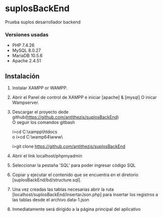 # suplosBackEnd
Prueba suplos desarrollador backend

### Versiones usadas

+ PHP 7.4.26
+ MySQL 8.0.27
+ MariaDB 10.5.6
+ Apache 2.4.51

## Instalación

1. Instalar XAMPP or WAMPP.

2. Abrir el Panel de control de XAMPP e iniciar [apache] & [mysql] O inicar Wampserver.

3. Descargar el proyecto dede github(https://github.com/antithezis/suplosBackEnd)  
    O seguir los comandos gitbash 
    
    i>cd C:\\xampp\htdocs\
    o
    i>cd C:\\wamp64\www\

    i>git clone https://github.com/antithezis/suplosBackEnd

4. Abrir el link localhost/phpmyadmin

5. Seleccionar la pestaña 'SQL' para poder ingresar código SQL

6. Copiar y ejecutar el contenido que se encuentra en el diretorio [suplosBackEnd/bd/structure.sql].

7. Una vez creadas las tablas necesarias abrir la ruta [localhost/suplosBackEnd/insertarJson.php] para insertar los registros a las tablas desde el archivo data-1.json

8. Inmediatamente será dirigido a la página principal del aplicativo


